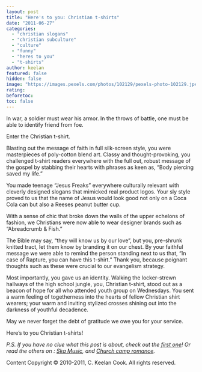 ```yaml
---
layout: post
title: "Here's to you: Christian t-shirts"
date: "2011-06-27"
categories: 
  - "christian slogans"
  - "christian subculture"
  - "culture"
  - "funny"
  - "heres to you"
  - "t-shirts"
author: keelan
featured: false
hidden: false
image: "https://images.pexels.com/photos/102129/pexels-photo-102129.jpeg?auto=compress&cs=tinysrgb&w=1260&h=750&dpr=1"
rating:
beforetoc:
toc: false
---
```


In war, a soldier must wear his armor. In the throws of battle, one must be able to identify friend from foe.

Enter the Christian t-shirt.

Blasting out the message of faith in full silk-screen style, you were masterpieces of poly-cotton blend art. Classy and thought-provoking, you challenged t-shirt readers everywhere with the full out, robust message of the gospel by stabbing their hearts with phrases as keen as, “Body piercing saved my life.”

You made teenage “Jesus Freaks” everywhere culturally relevant with cleverly designed slogans that mimicked real product logos. Your sly style proved to us that the name of Jesus would look good not only on a Coca Cola can but also a Reeses peanut butter cup.

With a sense of chic that broke down the walls of the upper echelons of fashion, we Christians were now able to wear designer brands such as “Abreadcrumb & Fish.”

The Bible may say, “they will know us by our love”, but you, pre-shrunk knitted tract, let them know by branding it on our chest. By your faithful message we were able to remind the person standing next to us that, “In case of Rapture, you can have this t-shirt.” Thank you, because poignant thoughts such as these were crucial to our evangelism strategy.

Most importantly, you gave us an identity. Walking the locker-strewn hallways of the high school jungle, you, Christian t-shirt, stood out as a beacon of hope for all who attended youth group on Wednesdays. You sent a warm feeling of togetherness into the hearts of fellow Christian shirt wearers; your warm and inviting stylized crosses shining out into the darkness of youthful decadence.

May we never forget the debt of gratitude we owe you for your service.

Here’s to you Christian t-shirts!

_P.S. If you have no clue what this post is about, check out the [first one](http://blog.keelancook.com/2011/03/heres-to-you/ "Here’s to you!")! Or read the others on : [Ska Music](http://blog.keelancook.com/2011/04/heres-to-you-christian-ska-music/ "Here’s to you: Christian ska music"), and [Church camp romance](http://blog.keelancook.com/2011/06/heres-to-you-church-camp-romance/ "Here’s to you: Church camp romance")._

Content Copyright © 2010-2011, C. Keelan Cook. All rights reserved.
